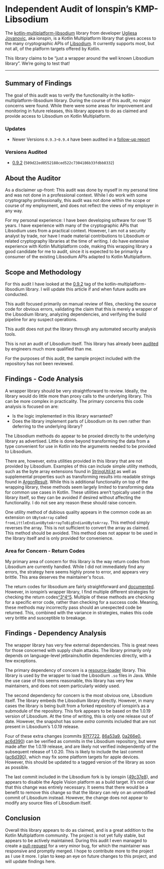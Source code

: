 Independent Audit of Ionspin’s KMP-Libsodium
=============================================

The [kotlin-multiplatform-libsodium] library from developer
[Ugljesa Jovanovic], aka ionspin, is a Kotlin Multiplatform library that
gives access to the many cryptographic APIs of [Libsodium].
It currently supports most, but not all, of the platform targets offered by Kotlin.

This library claims to be “just a wrapper around the well known Libsodium library”.
We’re going to test that!

[kotlin-multiplatform-libsodium]: https://github.com/ionspin/kotlin-multiplatform-libsodium
[Ugljesa Jovanovic]: https://github.com/ionspin
[Libsodium]: https://libsodium.org/

----------

Summary of Findings
-------------------

The goal of this audit was to verify the functionality in the
kotlin-multiplatform-libsodium library.
During the course of this audit, no major concerns were found. While there
were some areas for improvement and monitoring in future releases, this
library appears to do as claimed and provide access to Libsodium on Kotlin
Multiplatform.

### Updates

 - Newer Versions `0.9.3`-`0.9.4` have been audited in a [follow-up report]

### Versions Audited

 - [0.9.2] (`509d22ed0552188ced522c7304186b33fdbb8332`)

[0.9.2]: https://github.com/ionspin/kotlin-multiplatform-libsodium/releases/tag/0.9.2
[follow-up report]: https://reneevandervelde.com/publications/expect-fun/audit-ionspin-kmp-libsodium-094-update.html

About the Auditor
-----------------

As a disclaimer up-front: This audit was done by myself in my personal time
and was not done in a professional context. While I do work with some
cryptography professionally, this audit was not done within the scope or
course of my employment, and does not reflect the views of my employer
in any way.

For my personal experience: I have been developing software for over 15 years.
I have experience with many of the cryptographic APIs that Libsodium uses
from a practical context. However, I am not a security analyst by trade,
nor have I made material contributions to Libsodium or related cryptography
libraries at the time of writing. I do have extensive experience with Kotlin
Multiplatform code, making this wrapping library a good candidate for me
to audit, since it is expected to be primarily a consumer of the existing
Libsodium APIs adapted to Kotlin Multiplatform.

Scope and Methodology
---------------------

For this audit I have looked at the [0.9.2] tag of the
kotlin-multiplatform-libsodium library. I will update this article if and
when future audits are conducted.

This audit focused primarily on manual review of files, checking the source
code for obvious errors, validating the claim that this is merely a wrapper
of the Libsodium library, analyzing dependencies, and verifying the build
pipeline for any suspect operations.

This audit does not put the library through any automated security analysis
tools.

This is not an audit of Libsodium itself. This library has already been
[audited][1] by engineers much more qualified than me.

For the purposes of this audit, the sample project included with the repository
has not been reviewed.

[1]: https://www.privateinternetaccess.com/blog/libsodium-audit-results/

Findings - Code Analysis
------------------------

A wrapper library should be very straightforward to review. Ideally, the
library would do little more than proxy calls to the underlying library.
This can be more complex in practicality. The primary concerns this code
analysis is focused on are:
 - Is the logic implemented in this library warranted?
 - Does the library implement parts of Libsodium on its own rather than
   deferring to the underlying library?

The Libsodium methods do appear to be proxied directly to the underlying
library as advertised. Little is done beyond transforming the data from a
type convenient for use in Kotlin into the arguments needed to be provided
to Libsodium.

There are, however, extra utilities provided in this library that are not
provided by Libsodium. Examples of this can include simple utility methods,
such as the byte array extensions found in [StringUtil.kt] as well as
supplemental properties such as transforming results into readable strings
found in [ArgonResult]. While this is additional functionality on top of the
wrapping library, these methods seem largely limited to transforming data for
common use cases in Kotlin. These utilities aren’t typically used in the library
itself, so they can be avoided if desired without affecting the functionality.
I do not see any reason these should raise concern.

One utility method of dubious quality appears in the common code as an
extension on `UByteArray` called
`fromLittleEndianUByteArrayToBigEndianUByteArray`. This method simply reverses
the array. This is not sufficient to convert the array as claimed. This
method should be avoided. This method does not appear to be used in the library
itself and is only provided for convenience.

### Area for Concern - Return Codes

My primary area of concern for this library is the way return codes from
Libsodium are currently handled. While I did not immediately find any errors,
the strategy here seems highly prone to error, and appears very brittle.
This area deserves the maintainer's focus.

The return codes for libsodium are fairly straightforward and [documented][2].
However, in ionspin’s wrapper library, I find multiple different strategies
for checking the return codes[^3][3][^4][4][^5][5].
Multiple of these methods are checking for a specific error code, rather
than checking for a success code. Meaning, these methods may incorrectly
pass should an unexpected code be returned. This, combined with the variance
in strategies, makes this code very brittle and susceptible to breakage.

[2]: https://doc.libsodium.org/quickstart#how-do-i-check-if-a-function-call-succeeded
[3]: https://github.com/ionspin/kotlin-multiplatform-libsodium/blob/0.9.2/multiplatform-crypto-libsodium-bindings/src/commonMain/kotlin/com.ionspin.kotlin.crypto/GeneralLibsodiumException.kt
[4]: https://github.com/ionspin/kotlin-multiplatform-libsodium/blob/0.9.2/multiplatform-crypto-libsodium-bindings/src/jvmMain/kotlin/com/ionspin/kotlin/crypto/secretbox/SecretBox.kt#L32-L34
[5]: https://github.com/ionspin/kotlin-multiplatform-libsodium/blob/0.9.2/multiplatform-crypto-libsodium-bindings/src/jvmMain/kotlin/com/ionspin/kotlin/crypto/signature/SignatureJvm.kt#L42-L44
[6]: https://github.com/ionspin/kotlin-multiplatform-libsodium/pull/46
[StringUtil.kt]: https://github.com/ionspin/kotlin-multiplatform-libsodium/blob/0.9.2/multiplatform-crypto-api/src/commonMain/kotlin/com/ionspin/kotlin/crypto/util/StringUtil.kt
[ArgonResult]: https://github.com/ionspin/kotlin-multiplatform-libsodium/blob/0.9.2/multiplatform-crypto-api/src/commonMain/kotlin/com/ionspin/kotlin/crypto/keyderivation/KeyDerivationFunction.kt#L32

Findings - Dependency Analysis
------------------------------

The wrapper library has very few external dependencies. This is great news
for those concerned with supply chain attacks. The library primarily only
depends on language-level jetbrains/kotlin dependencies directly, with a
few exceptions.

The primary dependency of concern is a [resource-loader] library. This library
is used by the wrapper to load the Libsodium `.so` files in Java. While
the use case of this seems reasonable, this library has very few maintainers,
and does not seem particularly widely used.

The second dependency for concern is the most obvious one, Libsodium itself.
The library embeds the Libsodium library directly. However, in many cases
the library is being built from a forked repository of ionspin’s as a submodule
of the repository. This fork appears to be based on the 1.0.19 version of
Libsodium. At the time of writing, this is only one release out of date.
However, the snapshot has some *extra* commits included that are not present
in Libsodium’s 1.0.19 release.

Four of these extra changes
(commits [97f7722], [86a53a9], [0a266e0], [ac6d390])
can be verified as commits in the Libsodium repository, but were made after
the 1.0.19 release, and are likely not verified independently of the subsequent
release of 1.0.20. This is likely to include the last commit ([ac6d390]),
which may fix some platform targets for apple devices. However, this should
be updated to a tagged version of the library as soon as possible.

The last commit included in the Libsodium fork is by ionspin ([49c37e8]),
and appears to disable the Apple Vision platform as a build target. It’s
not clear that this change was entirely necessary. It seems that there would
be a benefit to remove this change so that the library can rely on an unmodified
commit of Libsodium instead. However, the change does not appear to modify
any source files of Libsodium itself.

[resource-loader]: https://github.com/terl/resource-loader
[97f7722]: https://github.com/ionspin/libsodium/commit/97f7722f2c3570842709ffef5aab5e632ff4002c
[86a53a9]: https://github.com/ionspin/libsodium/commit/86a53a901aa434a139fc65a793e4d18c48d979c3
[0a266e0]: https://github.com/ionspin/libsodium/commit/0a266e0a7d28532b6f8d97fb752bbc69ce2e86ed
[ac6d390]: https://github.com/ionspin/libsodium/commit/ac6d3909eb0cf3d211b8137c6408ca64dd7b97b3
[49c37e8]: https://github.com/ionspin/libsodium/commit/49c37e8f604b493af51d05721e4ac69f180cf925

Conclusion
----------

Overall this library appears to do as claimed, and is a great addition to
the Kotlin Multiplatform community. The project is not yet fully stable,
but appears to be actively maintained. During this audit I even managed
to create a [pull-request][6] for a very minor bug, for which the maintainer
was responsive and promptly merged. I hope to contribute more to the project
as I use it more. I plan to keep an eye on future changes to this project,
and will update findings here.
